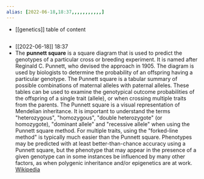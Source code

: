 ```yaml
---
alias: [2022-06-18,18:37,,,,,,,,,,,]
---
```

- [[genetics]]
table of content
```toc
```

- [[2022-06-18]] 18:37
- The **punnett square** is a square diagram that is used to predict the genotypes of a particular cross or breeding experiment. It is named after Reginald C. Punnett, who devised the approach in 1905. The diagram is used by biologists to determine the probability of an offspring having a particular genotype. The Punnett square is a tabular summary of possible combinations of maternal alleles with paternal alleles. These tables can be used to examine the genotypical outcome probabilities of the offspring of a single trait (allele), or when crossing multiple traits from the parents. The Punnett square is a visual representation of Mendelian inheritance. It is important to understand the terms "heterozygous", "homozygous", "double heterozygote" (or homozygote), "dominant allele" and "recessive allele" when using the Punnett square method. For multiple traits, using the "forked-line method" is typically much easier than the Punnett square. Phenotypes may be predicted with at least better-than-chance accuracy using a Punnett square, but the phenotype that may appear in the presence of a given genotype can in some instances be influenced by many other factors, as when polygenic inheritance and/or epigenetics are at work.
[Wikipedia](https://en.wikipedia.org/wiki/Punnett%20square)